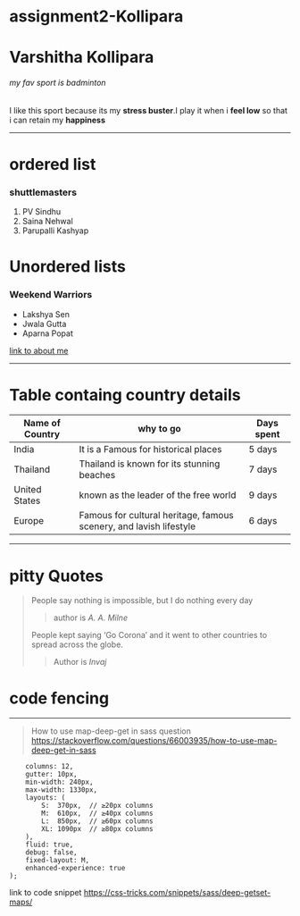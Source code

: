 # assignment2-Kollipara
# Varshitha Kollipara
###### my fav sport is badminton

 I like this sport because its my **stress buster**.I play it when i **feel low** so that i can retain my **happiness**
  ***
  # ordered list
  ### shuttlemasters
  1. PV Sindhu
  2. Saina Nehwal
  3. Parupalli Kashyap
  # Unordered lists
  ### Weekend Warriors
  * Lakshya Sen 
  * Jwala Gutta
  * Aparna Popat
  
 [link to  about me](https://github.com/Varsshitha/assignment2-Kollipara/blob/6a5a2c43c34150808c6e4aad59553a90f4a7e7ee/AboutMe.md) 
 ***
  # Table containg country details
  |Name of Country|why to go|Days spent|
  |---------------|------|----------|
  |India|It is a Famous for historical places|5 days|
  |Thailand|Thailand is known for its stunning beaches|7 days
  |United States|known as the leader of the free world |9 days
  |Europe|Famous for cultural heritage, famous scenery, and lavish lifestyle|6 days|
  ***
  # pitty Quotes
  > People say nothing is impossible, but I do nothing every day
  >> author is *A. A. Milne*
  > 
  > People kept saying ‘Go Corona’ and it went to other countries to spread across the globe.
  >> Author is *Invaj* 
  # code fencing
  ***
  > How to use map-deep-get in sass 
  question  <https://stackoverflow.com/questions/66003935/how-to-use-map-deep-get-in-sass>

``` $o-grid-default-config: (
    columns: 12,
    gutter: 10px,
    min-width: 240px,
    max-width: 1330px,
    layouts: (
        S:  370px,  // ≥20px columns
        M:  610px,  // ≥40px columns
        L:  850px,  // ≥60px columns
        XL: 1090px  // ≥80px columns
    ),
    fluid: true,
    debug: false,
    fixed-layout: M,
    enhanced-experience: true
);
```
link to code snippet    <https://css-tricks.com/snippets/sass/deep-getset-maps/>
